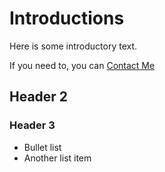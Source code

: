 # Introductions
Here is some introductory text.

If you need to, you can [Contact Me](http://duhallowgreygeek.com/contact/)
## Header 2
### Header 3
- Bullet list
- Another list item
